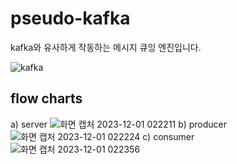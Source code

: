 # pseudo-kafka

kafka와 유사하게 작동하는 메시지 큐잉 엔진입니다.

![kafka](https://github.com/tngtied/pseudo-kafka/assets/75424805/91ed6386-98ca-4388-9c07-2acf3a7c2ffe)

## flow charts
  a) server
  ![화면 캡처 2023-12-01 022211](https://github.com/tngtied/pseudo-kafka/assets/75424805/aaead497-9ada-483c-8fdf-d56fc51f1f8a)
  b) producer
  ![화면 캡처 2023-12-01 022224](https://github.com/tngtied/pseudo-kafka/assets/75424805/42b7cec9-afe2-4807-ad6e-316aa932ffea)
  c) consumer
  ![화면 캡처 2023-12-01 022356](https://github.com/tngtied/pseudo-kafka/assets/75424805/8cce1ca6-0668-47f5-ba2e-4aef8f7cdbac)
